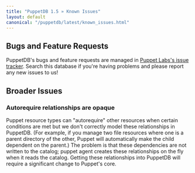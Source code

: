 ```yaml
---
title: "PuppetDB 1.5 » Known Issues"
layout: default
canonical: "/puppetdb/latest/known_issues.html"
---
```



Bugs and Feature Requests
-----

[tracker]: https://tickets.puppetlabs.com/browse/PDB

PuppetDB's bugs and feature requests are managed in [Puppet Labs's issue tracker][tracker]. Search this database if you're having problems and please report any new issues to us!

Broader Issues
-----

### Autorequire relationships are opaque

Puppet resource types can "autorequire" other resources when certain conditions are met but we don't correctly model these relationships in PuppetDB. (For example, if you manage two file resources where one is a parent directory of the other, Puppet will automatically make the child dependent on the parent.) The problem is that these dependencies are not written to the catalog; puppet agent creates these relationships on the fly when it reads the catalog. Getting these relationships into PuppetDB will require a significant change to Puppet's core.

